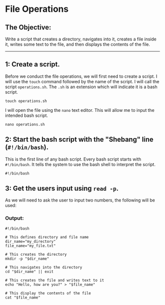 # File Operations

## The Objective: 
Write a script that creates a directory, navigates into it, creates a file inside it, writes some text to the file, and then displays the contents of the file. 

---

## 1: Create a script.
Before we conduct the file operations, we will first need to create a script. I will use the `touch` command followed by the name of the script. I will call the script `operations.sh`. The `.sh` is an extension which will indicate it is a bash script.
```
touch operations.sh
```
I will open the file using the `nano` text editor. This will allow me to input the intended bash script.
```
nano operations.sh
```

## 2: Start the bash script with the "Shebang" line (`#!/bin/bash`).
This is the first line of any bash script. Every bash script starts with `#!/bin/bash`. It tells the system to use the bash shell to interpret the script. 
```
#!/bin/bash
```

## 3: Get the users input using `read -p`.
As we will need to ask the user to input two numbers, the following will be used:





### Output:
```
#!/bin/bash

# This defines directory and file name
dir_name="my_directory"
file_name="my_file.txt"

# This creates the directory
mkdir -p "$dir_name"

# This navigates into the directory
cd "$dir_name" || exit

# This creates the file and writes text to it
echo "Hello, how are you?" > "$file_name"

# This display the contents of the file
cat "$file_name"
```

